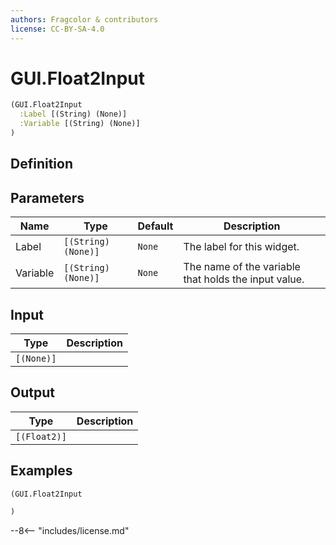```yaml
---
authors: Fragcolor & contributors
license: CC-BY-SA-4.0
---
```



# GUI.Float2Input

```clojure
(GUI.Float2Input
  :Label [(String) (None)]
  :Variable [(String) (None)]
)
```


## Definition




## Parameters

| Name | Type | Default | Description |
|------|------|---------|-------------|
| Label | `[(String) (None)]` | `None` | The label for this widget. |
| Variable | `[(String) (None)]` | `None` | The name of the variable that holds the input value. |


## Input

| Type | Description |
|------|-------------|
| `[(None)]` |  |


## Output

| Type | Description |
|------|-------------|
| `[(Float2)]` |  |


## Examples

```clojure
(GUI.Float2Input

)
```


--8<-- "includes/license.md"
